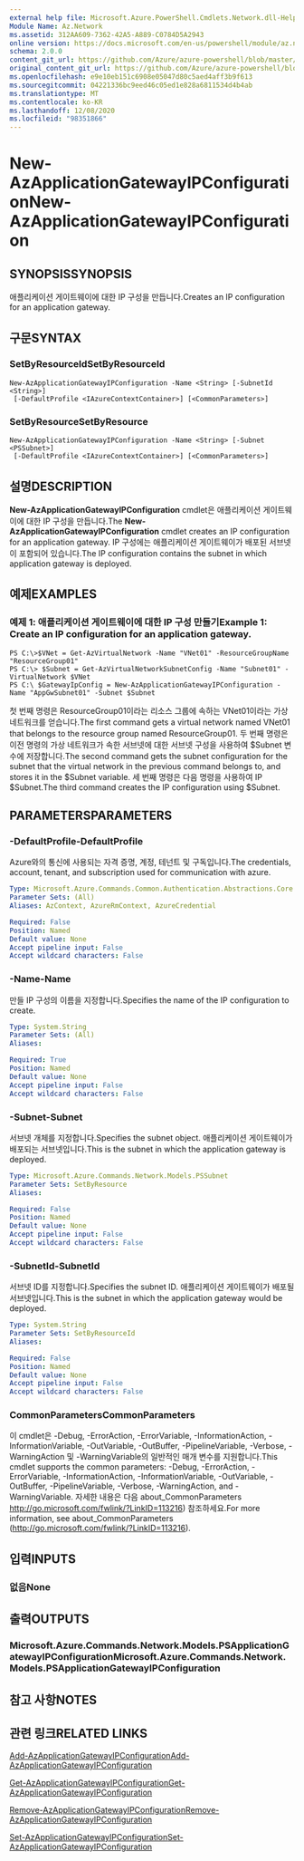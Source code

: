 ```yaml
---
external help file: Microsoft.Azure.PowerShell.Cmdlets.Network.dll-Help.xml
Module Name: Az.Network
ms.assetid: 312AA609-7362-42A5-A889-C0784D5A2943
online version: https://docs.microsoft.com/en-us/powershell/module/az.network/new-azapplicationgatewayipconfiguration
schema: 2.0.0
content_git_url: https://github.com/Azure/azure-powershell/blob/master/src/Network/Network/help/New-AzApplicationGatewayIPConfiguration.md
original_content_git_url: https://github.com/Azure/azure-powershell/blob/master/src/Network/Network/help/New-AzApplicationGatewayIPConfiguration.md
ms.openlocfilehash: e9e10eb151c6908e05047d80c5aed4aff3b9f613
ms.sourcegitcommit: 04221336bc9eed46c05ed1e828a6811534d4b4ab
ms.translationtype: MT
ms.contentlocale: ko-KR
ms.lasthandoff: 12/08/2020
ms.locfileid: "98351866"
---
```

# <span data-ttu-id="9074c-101">New-AzApplicationGatewayIPConfiguration</span><span class="sxs-lookup"><span data-stu-id="9074c-101">New-AzApplicationGatewayIPConfiguration</span></span>

## <span data-ttu-id="9074c-102">SYNOPSIS</span><span class="sxs-lookup"><span data-stu-id="9074c-102">SYNOPSIS</span></span>
<span data-ttu-id="9074c-103">애플리케이션 게이트웨이에 대한 IP 구성을 만듭니다.</span><span class="sxs-lookup"><span data-stu-id="9074c-103">Creates an IP configuration for an application gateway.</span></span>

## <span data-ttu-id="9074c-104">구문</span><span class="sxs-lookup"><span data-stu-id="9074c-104">SYNTAX</span></span>

### <span data-ttu-id="9074c-105">SetByResourceId</span><span class="sxs-lookup"><span data-stu-id="9074c-105">SetByResourceId</span></span>
```
New-AzApplicationGatewayIPConfiguration -Name <String> [-SubnetId <String>]
 [-DefaultProfile <IAzureContextContainer>] [<CommonParameters>]
```

### <span data-ttu-id="9074c-106">SetByResource</span><span class="sxs-lookup"><span data-stu-id="9074c-106">SetByResource</span></span>
```
New-AzApplicationGatewayIPConfiguration -Name <String> [-Subnet <PSSubnet>]
 [-DefaultProfile <IAzureContextContainer>] [<CommonParameters>]
```

## <span data-ttu-id="9074c-107">설명</span><span class="sxs-lookup"><span data-stu-id="9074c-107">DESCRIPTION</span></span>
<span data-ttu-id="9074c-108">**New-AzApplicationGatewayIPConfiguration** cmdlet은 애플리케이션 게이트웨이에 대한 IP 구성을 만듭니다.</span><span class="sxs-lookup"><span data-stu-id="9074c-108">The **New-AzApplicationGatewayIPConfiguration** cmdlet creates an IP configuration for an application gateway.</span></span>
<span data-ttu-id="9074c-109">IP 구성에는 애플리케이션 게이트웨이가 배포된 서브넷이 포함되어 있습니다.</span><span class="sxs-lookup"><span data-stu-id="9074c-109">The IP configuration contains the subnet in which application gateway is deployed.</span></span>

## <span data-ttu-id="9074c-110">예제</span><span class="sxs-lookup"><span data-stu-id="9074c-110">EXAMPLES</span></span>

### <span data-ttu-id="9074c-111">예제 1: 애플리케이션 게이트웨이에 대한 IP 구성 만들기</span><span class="sxs-lookup"><span data-stu-id="9074c-111">Example 1: Create an IP configuration for an application gateway.</span></span>
```
PS C:\>$VNet = Get-AzVirtualNetwork -Name "VNet01" -ResourceGroupName "ResourceGroup01"
PS C:\> $Subnet = Get-AzVirtualNetworkSubnetConfig -Name "Subnet01" -VirtualNetwork $VNet 
PS C:\ $GatewayIpConfig = New-AzApplicationGatewayIPConfiguration -Name "AppGwSubnet01" -Subnet $Subnet
```

<span data-ttu-id="9074c-112">첫 번째 명령은 ResourceGroup01이라는 리소스 그룹에 속하는 VNet01이라는 가상 네트워크를 얻습니다.</span><span class="sxs-lookup"><span data-stu-id="9074c-112">The first command gets a virtual network named VNet01 that belongs to the resource group named ResourceGroup01.</span></span>
<span data-ttu-id="9074c-113">두 번째 명령은 이전 명령의 가상 네트워크가 속한 서브넷에 대한 서브넷 구성을 사용하여 $Subnet 변수에 저장합니다.</span><span class="sxs-lookup"><span data-stu-id="9074c-113">The second command gets the subnet configuration for the subnet that the virtual network in the previous command belongs to, and stores it in the $Subnet variable.</span></span>
<span data-ttu-id="9074c-114">세 번째 명령은 다음 명령을 사용하여 IP $Subnet.</span><span class="sxs-lookup"><span data-stu-id="9074c-114">The third command creates the IP configuration using $Subnet.</span></span>

## <span data-ttu-id="9074c-115">PARAMETERS</span><span class="sxs-lookup"><span data-stu-id="9074c-115">PARAMETERS</span></span>

### <span data-ttu-id="9074c-116">-DefaultProfile</span><span class="sxs-lookup"><span data-stu-id="9074c-116">-DefaultProfile</span></span>
<span data-ttu-id="9074c-117">Azure와의 통신에 사용되는 자격 증명, 계정, 테넌트 및 구독입니다.</span><span class="sxs-lookup"><span data-stu-id="9074c-117">The credentials, account, tenant, and subscription used for communication with azure.</span></span>

```yaml
Type: Microsoft.Azure.Commands.Common.Authentication.Abstractions.Core.IAzureContextContainer
Parameter Sets: (All)
Aliases: AzContext, AzureRmContext, AzureCredential

Required: False
Position: Named
Default value: None
Accept pipeline input: False
Accept wildcard characters: False
```

### <span data-ttu-id="9074c-118">-Name</span><span class="sxs-lookup"><span data-stu-id="9074c-118">-Name</span></span>
<span data-ttu-id="9074c-119">만들 IP 구성의 이름을 지정합니다.</span><span class="sxs-lookup"><span data-stu-id="9074c-119">Specifies the name of the IP configuration to create.</span></span>

```yaml
Type: System.String
Parameter Sets: (All)
Aliases:

Required: True
Position: Named
Default value: None
Accept pipeline input: False
Accept wildcard characters: False
```

### <span data-ttu-id="9074c-120">-Subnet</span><span class="sxs-lookup"><span data-stu-id="9074c-120">-Subnet</span></span>
<span data-ttu-id="9074c-121">서브넷 개체를 지정합니다.</span><span class="sxs-lookup"><span data-stu-id="9074c-121">Specifies the subnet object.</span></span>
<span data-ttu-id="9074c-122">애플리케이션 게이트웨이가 배포되는 서브넷입니다.</span><span class="sxs-lookup"><span data-stu-id="9074c-122">This is the subnet in which the application gateway is deployed.</span></span>

```yaml
Type: Microsoft.Azure.Commands.Network.Models.PSSubnet
Parameter Sets: SetByResource
Aliases:

Required: False
Position: Named
Default value: None
Accept pipeline input: False
Accept wildcard characters: False
```

### <span data-ttu-id="9074c-123">-SubnetId</span><span class="sxs-lookup"><span data-stu-id="9074c-123">-SubnetId</span></span>
<span data-ttu-id="9074c-124">서브넷 ID를 지정합니다.</span><span class="sxs-lookup"><span data-stu-id="9074c-124">Specifies the subnet ID.</span></span>
<span data-ttu-id="9074c-125">애플리케이션 게이트웨이가 배포될 서브넷입니다.</span><span class="sxs-lookup"><span data-stu-id="9074c-125">This is the subnet in which the application gateway would be deployed.</span></span>

```yaml
Type: System.String
Parameter Sets: SetByResourceId
Aliases:

Required: False
Position: Named
Default value: None
Accept pipeline input: False
Accept wildcard characters: False
```

### <span data-ttu-id="9074c-126">CommonParameters</span><span class="sxs-lookup"><span data-stu-id="9074c-126">CommonParameters</span></span>
<span data-ttu-id="9074c-127">이 cmdlet은 -Debug, -ErrorAction, -ErrorVariable, -InformationAction, -InformationVariable, -OutVariable, -OutBuffer, -PipelineVariable, -Verbose, -WarningAction 및 -WarningVariable의 일반적인 매개 변수를 지원합니다.</span><span class="sxs-lookup"><span data-stu-id="9074c-127">This cmdlet supports the common parameters: -Debug, -ErrorAction, -ErrorVariable, -InformationAction, -InformationVariable, -OutVariable, -OutBuffer, -PipelineVariable, -Verbose, -WarningAction, and -WarningVariable.</span></span> <span data-ttu-id="9074c-128">자세한 내용은 다음 about_CommonParameters http://go.microsoft.com/fwlink/?LinkID=113216) 참조하세요.</span><span class="sxs-lookup"><span data-stu-id="9074c-128">For more information, see about_CommonParameters (http://go.microsoft.com/fwlink/?LinkID=113216).</span></span>

## <span data-ttu-id="9074c-129">입력</span><span class="sxs-lookup"><span data-stu-id="9074c-129">INPUTS</span></span>

### <span data-ttu-id="9074c-130">없음</span><span class="sxs-lookup"><span data-stu-id="9074c-130">None</span></span>

## <span data-ttu-id="9074c-131">출력</span><span class="sxs-lookup"><span data-stu-id="9074c-131">OUTPUTS</span></span>

### <span data-ttu-id="9074c-132">Microsoft.Azure.Commands.Network.Models.PSApplicationGatewayIPConfiguration</span><span class="sxs-lookup"><span data-stu-id="9074c-132">Microsoft.Azure.Commands.Network.Models.PSApplicationGatewayIPConfiguration</span></span>

## <span data-ttu-id="9074c-133">참고 사항</span><span class="sxs-lookup"><span data-stu-id="9074c-133">NOTES</span></span>

## <span data-ttu-id="9074c-134">관련 링크</span><span class="sxs-lookup"><span data-stu-id="9074c-134">RELATED LINKS</span></span>

[<span data-ttu-id="9074c-135">Add-AzApplicationGatewayIPConfiguration</span><span class="sxs-lookup"><span data-stu-id="9074c-135">Add-AzApplicationGatewayIPConfiguration</span></span>](./Add-AzApplicationGatewayIPConfiguration.md)

[<span data-ttu-id="9074c-136">Get-AzApplicationGatewayIPConfiguration</span><span class="sxs-lookup"><span data-stu-id="9074c-136">Get-AzApplicationGatewayIPConfiguration</span></span>](./Get-AzApplicationGatewayIPConfiguration.md)

[<span data-ttu-id="9074c-137">Remove-AzApplicationGatewayIPConfiguration</span><span class="sxs-lookup"><span data-stu-id="9074c-137">Remove-AzApplicationGatewayIPConfiguration</span></span>](./Remove-AzApplicationGatewayIPConfiguration.md)

[<span data-ttu-id="9074c-138">Set-AzApplicationGatewayIPConfiguration</span><span class="sxs-lookup"><span data-stu-id="9074c-138">Set-AzApplicationGatewayIPConfiguration</span></span>](./Set-AzApplicationGatewayIPConfiguration.md)


